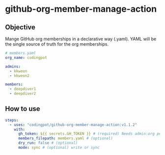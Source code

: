 # github-org-member-manage-action

## Objective

Mange GitHub org memberships in a declarative way (.yaml).
YAML will be the single source of truth for the org memberships.

```yaml
# members.yaml
org_name: codingpot

admins:
  - kkweon
  - kkweon2

members:
  - deepdiver1
  - deepdiver2
```

## How to use

```yaml
steps:
  - uses: "codingpot/github-org-member-manage-action:v1.1.2"
    with:
      gh_token: ${{ secrets.GH_TOKEN }} # (required) Needs admin:org permission
      members_filepath: members.yaml # (optional)
      dry_run: false # (optional)
      mode: sync # (optional) write or sync
```
